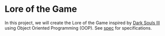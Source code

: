 # Lore of the Game

In this project, we will create the Lore of the Game inspired by [Dark Souls III](https://en.wikipedia.org/wiki/Dark_Souls_III) using Object Oriented Programming (OOP). See [spec](https://github.com/ziqiwong228/roguelike-game/tree/main/spec) for specifications.
